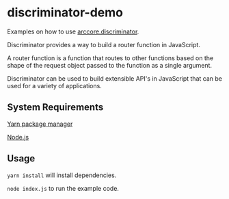 # discriminator-demo

Examples on how to use [arccore.discriminator](https://encapsule.io/docs/ARCcore/discriminator).

Discriminator provides a way to build a router function in JavaScript.

A router function is a function that routes to other functions based on the shape of the request object
passed to the function as a single argument.

Discriminator can be used to build extensible API's in JavaScript that can be used for a variety of applications.

## System Requirements

[Yarn package manager](https://yarnpkg.com/)

[Node.js](https://nodejs.org/)

## Usage

`yarn install` will install dependencies.

`node index.js` to run the example code.

